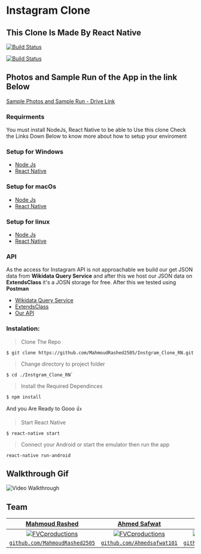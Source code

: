 #                                                                Instagram Clone
##                                                    This Clone Is Made By React Native


  [![Build Status](http://img.shields.io/travis/badges/badgerbadgerbadger.svg?style=flat-square)](https://travis-ci.org/badges/badgerbadgerbadger)  
  
  [![Build Status](https://img.shields.io/github/package-json/v/MahmoudRashed2505/Instgram_Clone_Rn?style=for-the-badge)](https://travis-ci.org/badges/badgerbadgerbadger)  
  

## Photos and Sample Run of the App in the link Below

[Sample Photos and Sample Run - Drive Link](https://drive.google.com/drive/folders/1uSnasoeL8AUmceU5xyepxwQhinbgd21r?usp=sharing)


### Requirments
You must install NodeJs, React Native to be able to Use this clone
Check the Links Down Below to know more about how to setup your enviroment

### Setup for Windows
* [Node Js](https://nodejs.org/en/download/)
* [React Native](https://reactnative.dev/docs/environment-setup)

### Setup for macOs
* [Node Js](https://nodejs.org/en/download/)
* [React Native](https://reactnative.dev/docs/environment-setup)

### Setup for linux
* [Node Js](https://nodejs.org/en/download/)
* [React Native](https://reactnative.dev/docs/environment-setup)

### API 
As the access for Instagram API is not approachable we build our get JSON data from **Wikidata Query Service** and after this we host our JSON data on **ExtendsClass** it's a JOSN storage for free. After this we tested using **Postman** 
* [Wikidata Query Service](https://query.wikidata.org/) 
* [ExtendsClass](https://extendsclass.com/json-storage.html) 
* [Our API](https://json.extendsclass.com/bin/6926f9143c99) 




### Instalation:

> Clone The Repo

```
$ git clone https://github.com/MahmoudRashed2505/Instgram_Clone_RN.git
```
> Change directory to project folder

```
$ cd ./Instgram_Clone_RN`
```

> Install the Required Dependinces 
```
$ npm install
```

And you Are Ready to Gooo :+1:

> Start React Native

```
$ react-native start
```

> Connect your Android or start the emulator then run the app

```
react-native run-android
```

 Walkthrough Gif
----------
<img src='https://github.com/MahmoudRashed2505/Instgram_Clone_RN/blob/master/Instagram%20Clone.gif' title='Video Walkthrough' width='' alt='Video Walkthrough' />

## Team

| <a href="https://github.com/MahmoudRashed2505" target="_blank">**Mahmoud Rashed**</a> | <a href="https://github.com/Ahmedsafwat101" target="_blank">**Ahmed Safwat**</a> | <a href="https://github.com/nadaaeltayeb" target="_blank">**Nada El Tayeb**</a> |
| :---: |:---:| :---:|
| [![FVCproductions](https://avatars1.githubusercontent.com/u/37276859?s=460&u=67b9dd2ae3a13f3cf804921cfa44f0487da5785a&v=4)](https://github.com/MahmoudRashed2505)    | [![FVCproductions](https://avatars0.githubusercontent.com/u/42112466?s=460&u=0e771d145de71692c38ef7b7a0178ebb0c141aa6&v=4)](https://github.com/Ahmedsafwat101) | [![FVCproductions](https://avatars1.githubusercontent.com/u/36652718?s=460&v=4)](https://github.com/nadaaeltayeb)  |
| <a href="https://github.com/MahmoudRashed2505" target="_blank">`github.com/MahmoudRashed2505`</a> | <a href="https://github.com/Ahmedsafwat101" target="_blank">`github.com/Ahmedsafwat101`</a> | <a href="https://github.com/nadaaeltayeb" target="_blank">`github.com/nadaaeltayeb`</a> |

